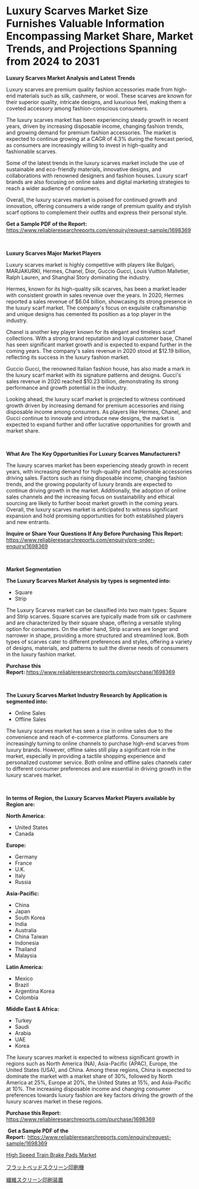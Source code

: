 <p><h1>Luxury Scarves Market Size Furnishes Valuable Information Encompassing Market Share, Market Trends, and Projections Spanning from 2024 to 2031</h1></p><p><strong>Luxury Scarves Market Analysis and Latest Trends</strong></p>
<p><p>Luxury scarves are premium quality fashion accessories made from high-end materials such as silk, cashmere, or wool. These scarves are known for their superior quality, intricate designs, and luxurious feel, making them a coveted accessory among fashion-conscious consumers.</p><p>The luxury scarves market has been experiencing steady growth in recent years, driven by increasing disposable income, changing fashion trends, and growing demand for premium fashion accessories. The market is expected to continue growing at a CAGR of 4.3% during the forecast period, as consumers are increasingly willing to invest in high-quality and fashionable scarves.</p><p>Some of the latest trends in the luxury scarves market include the use of sustainable and eco-friendly materials, innovative designs, and collaborations with renowned designers and fashion houses. Luxury scarf brands are also focusing on online sales and digital marketing strategies to reach a wider audience of consumers.</p><p>Overall, the luxury scarves market is poised for continued growth and innovation, offering consumers a wide range of premium quality and stylish scarf options to complement their outfits and express their personal style.</p></p>
<p><strong>Get a Sample PDF of the Report:&nbsp;</strong> <a href="https://www.reliableresearchreports.com/enquiry/request-sample/1698369">https://www.reliableresearchreports.com/enquiry/request-sample/1698369</a></p>
<p>&nbsp;</p>
<p><strong>Luxury Scarves Major Market Players</strong></p>
<p><p>Luxury scarves market is highly competitive with players like Bulgari, MARJAKURKI, Hermes, Chanel, Dior, Guccio Gucci, Louis Vuitton Malletier, Ralph Lauren, and Shanghai Story dominating the industry.</p><p>Hermes, known for its high-quality silk scarves, has been a market leader with consistent growth in sales revenue over the years. In 2020, Hermes reported a sales revenue of $6.04 billion, showcasing its strong presence in the luxury scarf market. The company's focus on exquisite craftsmanship and unique designs has cemented its position as a top player in the industry.</p><p>Chanel is another key player known for its elegant and timeless scarf collections. With a strong brand reputation and loyal customer base, Chanel has seen significant market growth and is expected to expand further in the coming years. The company's sales revenue in 2020 stood at $12.19 billion, reflecting its success in the luxury fashion market.</p><p>Guccio Gucci, the renowned Italian fashion house, has also made a mark in the luxury scarf market with its signature patterns and designs. Gucci's sales revenue in 2020 reached $10.23 billion, demonstrating its strong performance and growth potential in the industry.</p><p>Looking ahead, the luxury scarf market is projected to witness continued growth driven by increasing demand for premium accessories and rising disposable income among consumers. As players like Hermes, Chanel, and Gucci continue to innovate and introduce new designs, the market is expected to expand further and offer lucrative opportunities for growth and market share.</p></p>
<p>&nbsp;</p>
<p><strong>What Are The Key Opportunities For Luxury Scarves Manufacturers?</strong></p>
<p><p>The luxury scarves market has been experiencing steady growth in recent years, with increasing demand for high-quality and fashionable accessories driving sales. Factors such as rising disposable income, changing fashion trends, and the growing popularity of luxury brands are expected to continue driving growth in the market. Additionally, the adoption of online sales channels and the increasing focus on sustainability and ethical sourcing are likely to further boost market growth in the coming years. Overall, the luxury scarves market is anticipated to witness significant expansion and hold promising opportunities for both established players and new entrants.</p></p>
<p><strong>Inquire or Share Your Questions If Any Before Purchasing This Report:</strong> <a href="https://www.reliableresearchreports.com/enquiry/pre-order-enquiry/1698369">https://www.reliableresearchreports.com/enquiry/pre-order-enquiry/1698369</a></p>
<p>&nbsp;</p>
<p><strong>Market Segmentation</strong></p>
<p><strong>The Luxury Scarves Market Analysis by types is segmented into:</strong></p>
<p><ul><li>Square</li><li>Strip</li></ul></p>
<p><p>The Luxury Scarves market can be classified into two main types: Square and Strip scarves. Square scarves are typically made from silk or cashmere and are characterized by their square shape, offering a versatile styling option for consumers. On the other hand, Strip scarves are longer and narrower in shape, providing a more structured and streamlined look. Both types of scarves cater to different preferences and styles, offering a variety of designs, materials, and patterns to suit the diverse needs of consumers in the luxury fashion market.</p></p>
<p><strong>Purchase this Report:&nbsp;</strong><a href="https://www.reliableresearchreports.com/purchase/1698369">https://www.reliableresearchreports.com/purchase/1698369</a></p>
<p>&nbsp;</p>
<p><strong>The Luxury Scarves Market Industry Research by Application is segmented into:</strong></p>
<p><ul><li>Online Sales</li><li>Offline Sales</li></ul></p>
<p><p>The luxury scarves market has seen a rise in online sales due to the convenience and reach of e-commerce platforms. Consumers are increasingly turning to online channels to purchase high-end scarves from luxury brands. However, offline sales still play a significant role in the market, especially in providing a tactile shopping experience and personalized customer service. Both online and offline sales channels cater to different consumer preferences and are essential in driving growth in the luxury scarves market.</p></p>
<p>&nbsp;</p>
<p><strong>In terms of Region, the Luxury Scarves Market Players available by Region are:</strong></p>
<p>
    <p> <strong> North America: </strong>
        <ul>
            <li>United States</li>
            <li>Canada</li>
        </ul>
        </p> 
    <p> <strong> Europe: </strong>
        <ul>
            <li>Germany</li>
            <li>France</li>
            <li>U.K.</li>
            <li>Italy</li>
            <li>Russia</li>
        </ul>
        </p> 
    <p> <strong> Asia-Pacific: </strong>
        <ul>
            <li>China</li>
            <li>Japan</li>
            <li>South Korea</li>
            <li>India</li>
            <li>Australia</li>
            <li>China Taiwan</li>
            <li>Indonesia</li>
            <li>Thailand</li>
            <li>Malaysia</li>
        </ul>
        </p> 
    <p> <strong> Latin America: </strong>
        <ul>
            <li>Mexico</li>
            <li>Brazil</li>
            <li>Argentina Korea</li>
            <li>Colombia</li>
        </ul>
        </p> 
    <p> <strong> Middle East & Africa: </strong>
        <ul>
            <li>Turkey</li>
            <li>Saudi</li>
            <li>Arabia</li>
            <li>UAE</li>
            <li>Korea</li>
        </ul>
    </p>
    </p>
<p><p>The luxury scarves market is expected to witness significant growth in regions such as North America (NA), Asia-Pacific (APAC), Europe, the United States (USA), and China. Among these regions, China is expected to dominate the market with a market share of 30%, followed by North America at 25%, Europe at 20%, the United States at 15%, and Asia-Pacific at 10%. The increasing disposable income and changing consumer preferences towards luxury fashion are key factors driving the growth of the luxury scarves market in these regions.</p></p>
<p><strong>Purchase this Report: </strong><a href="https://www.reliableresearchreports.com/purchase/1698369">https://www.reliableresearchreports.com/purchase/1698369</a></p>
<p>&nbsp;<strong>Get a Sample PDF of the Report:&nbsp;&nbsp;</strong><a href="https://www.reliableresearchreports.com/enquiry/request-sample/1698369">https://www.reliableresearchreports.com/enquiry/request-sample/1698369</a></p>
<p><strong></strong></p>
<p><p><a href="https://copper-carbon-84f.notion.site/High-Speed-Train-Brake-Pads-Market-Provides-Detailed-Segmentation-of-this-Market-based-on-Type-Appl-87b01ed8e46a465d9301ebd3dd050c4f">High Speed Train Brake Pads Market</a></p><p><a href="https://github.com/marbadji/Market-Research-Report-List-1/blob/main/63815226048.md">フラットベッドスクリーン印刷機</a></p><p><a href="https://github.com/KaydenJohns1964/Market-Research-Report-List-1/blob/main/91817196049.md">繊維スクリーン印刷装置</a></p></p>